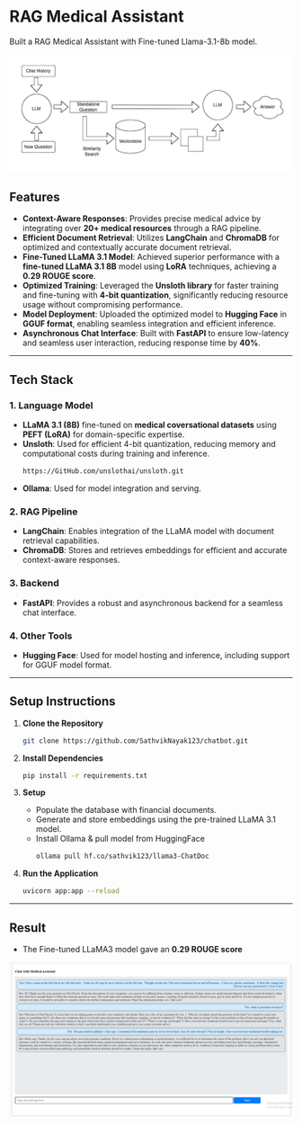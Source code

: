 # RAG Medical Assistant

Built a RAG Medical Assistant with Fine-tuned Llama-3.1-8b model.

![architecture](docs/1_lBVfMJ__9NjgKYiKI6mp4A.png)

## Features

- **Context-Aware Responses**: Provides precise medical advice by integrating over **20+ medical resources** through a RAG pipeline.
- **Efficient Document Retrieval**: Utilizes **LangChain** and **ChromaDB** for optimized and contextually accurate document retrieval.
- **Fine-Tuned LLaMA 3.1 Model**: Achieved superior performance with a **fine-tuned LLaMA 3.1 8B** model using **LoRA** techniques, achieving a **0.29 ROUGE score**.
- **Optimized Training**: Leveraged the **Unsloth library** for faster training and fine-tuning with **4-bit quantization**, significantly reducing resource usage without compromising performance.
- **Model Deployment**: Uploaded the optimized model to **Hugging Face** in **GGUF format**, enabling seamless integration and efficient inference.
- **Asynchronous Chat Interface**: Built with **FastAPI** to ensure low-latency and seamless user interaction, reducing response time by **40%**.

---

## Tech Stack

### 1. Language Model
- **LLaMA 3.1 (8B)** fine-tuned on **medical coversational datasets** using **PEFT (LoRA)** for domain-specific expertise.
- **Unsloth**: Used for efficient 4-bit quantization, reducing memory and computational costs during training and inference.
    ```bash
    https://GitHub.com/unslothai/unsloth.git
    ```
- **Ollama**: Used for model integration and serving.

### 2. RAG Pipeline
- **LangChain**: Enables integration of the LLaMA model with document retrieval capabilities.
- **ChromaDB**: Stores and retrieves embeddings for efficient and accurate context-aware responses.

### 3. Backend
- **FastAPI**: Provides a robust and asynchronous backend for a seamless chat interface.

### 4. Other Tools
- **Hugging Face**: Used for model hosting and inference, including support for GGUF model format.

---

## Setup Instructions

1. **Clone the Repository**
   ```bash
   git clone https://github.com/SathvikNayak123/chatbot.git
   ```

2. **Install Dependencies**
   ```bash
   pip install -r requirements.txt
   ```

3. **Setup**
   - Populate the database with financial documents.
   - Generate and store embeddings using the pre-trained LLaMA 3.1 model.
   - Install Ollama & pull model from HuggingFace
        ```bash
        ollama pull hf.co/sathvik123/llama3-ChatDoc
        ```

4. **Run the Application**
   ```bash
   uvicorn app:app --reload
   ```

---

## Result

- The Fine-tuned LLaMA3 model gave an **0.29 ROUGE score**

![sample-chat](docs/Screenshot%202024-12-15%20153236.png)


